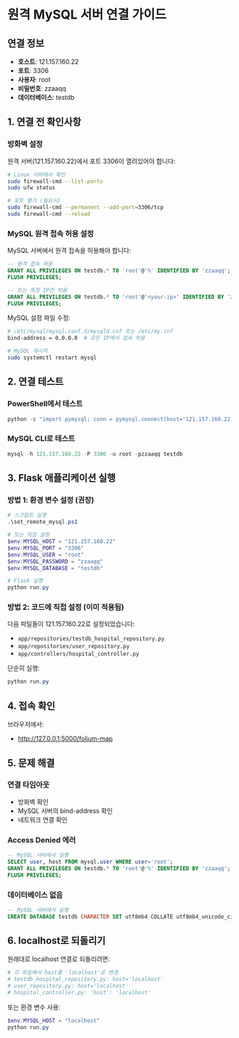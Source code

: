 # 원격 MySQL 서버 연결 가이드

## 연결 정보
- **호스트**: 121.157.160.22
- **포트**: 3306
- **사용자**: root
- **비밀번호**: zzaaqq
- **데이터베이스**: testdb

## 1. 연결 전 확인사항

### 방화벽 설정
원격 서버(121.157.160.22)에서 포트 3306이 열려있어야 합니다:
```bash
# Linux 서버에서 확인
sudo firewall-cmd --list-ports
sudo ufw status

# 포트 열기 (필요시)
sudo firewall-cmd --permanent --add-port=3306/tcp
sudo firewall-cmd --reload
```

### MySQL 원격 접속 허용 설정
MySQL 서버에서 원격 접속을 허용해야 합니다:

```sql
-- 원격 접속 허용
GRANT ALL PRIVILEGES ON testdb.* TO 'root'@'%' IDENTIFIED BY 'zzaaqq';
FLUSH PRIVILEGES;

-- 또는 특정 IP만 허용
GRANT ALL PRIVILEGES ON testdb.* TO 'root'@'<your-ip>' IDENTIFIED BY 'zzaaqq';
FLUSH PRIVILEGES;
```

MySQL 설정 파일 수정:
```bash
# /etc/mysql/mysql.conf.d/mysqld.cnf 또는 /etc/my.cnf
bind-address = 0.0.0.0  # 모든 IP에서 접속 허용

# MySQL 재시작
sudo systemctl restart mysql
```

## 2. 연결 테스트

### PowerShell에서 테스트
```powershell
python -c "import pymysql; conn = pymysql.connect(host='121.157.160.22', port=3306, user='root', password='zzaaqq', database='testdb'); print('✅ 연결 성공'); conn.close()"
```

### MySQL CLI로 테스트
```powershell
mysql -h 121.157.160.22 -P 3306 -u root -pzzaaqq testdb
```

## 3. Flask 애플리케이션 실행

### 방법 1: 환경 변수 설정 (권장)
```powershell
# 스크립트 실행
.\set_remote_mysql.ps1

# 또는 직접 설정
$env:MYSQL_HOST = "121.157.160.22"
$env:MYSQL_PORT = "3306"  
$env:MYSQL_USER = "root"
$env:MYSQL_PASSWORD = "zzaaqq"
$env:MYSQL_DATABASE = "testdb"

# Flask 실행
python run.py
```

### 방법 2: 코드에 직접 설정 (이미 적용됨)
다음 파일들이 121.157.160.22로 설정되었습니다:
- `app/repositories/testdb_hospital_repository.py`
- `app/repositories/user_repository.py`
- `app/controllers/hospital_controller.py`

단순히 실행:
```powershell
python run.py
```

## 4. 접속 확인

브라우저에서:
- http://127.0.0.1:5000/folium-map

## 5. 문제 해결

### 연결 타임아웃
- 방화벽 확인
- MySQL 서버의 bind-address 확인
- 네트워크 연결 확인

### Access Denied 에러
```sql
-- MySQL 서버에서 실행
SELECT user, host FROM mysql.user WHERE user='root';
GRANT ALL PRIVILEGES ON testdb.* TO 'root'@'%' IDENTIFIED BY 'zzaaqq';
FLUSH PRIVILEGES;
```

### 데이터베이스 없음
```sql
-- MySQL 서버에서 실행
CREATE DATABASE testdb CHARACTER SET utf8mb4 COLLATE utf8mb4_unicode_ci;
```

## 6. localhost로 되돌리기

원래대로 localhost 연결로 되돌리려면:
```powershell
# 각 파일에서 host를 'localhost'로 변경
# testdb_hospital_repository.py: host='localhost'
# user_repository.py: host='localhost'  
# hospital_controller.py: 'host': 'localhost'
```

또는 환경 변수 사용:
```powershell
$env:MYSQL_HOST = "localhost"
python run.py
```
